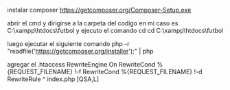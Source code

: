instalar composer https://getcomposer.org/Composer-Setup.exe

abrir el cmd y dirigirse a la carpeta del codigo en mi caso es C:\xampp\htdocs\futbol y ejecuto el comando cd
cd C:\xampp\htdocs\futbol

luego ejecutar el siguiente comando
php -r "readfile('https://getcomposer.org/installer');" | php


agregar el .htaccess
RewriteEngine On
RewriteCond %{REQUEST_FILENAME} !-f
RewriteCond %{REQUEST_FILENAME} !-d
RewriteRule ^ index.php [QSA,L]
